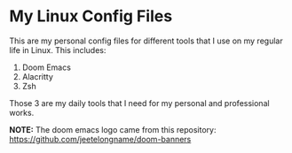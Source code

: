 # My Linux Config Files 
This are my personal config files for different tools that I use on my regular life in Linux. This includes:
1. Doom Emacs
2. Alacritty
3. Zsh

Those 3 are my daily tools that I need for my personal and professional works.

**NOTE:** The doom emacs logo came from this repository: https://github.com/jeetelongname/doom-banners